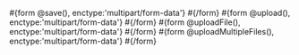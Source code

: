 \#{form @save(), enctype:'multipart/form-data'} \#{/form} \#{form @upload(), enctype:'multipart/form-data'} \#{/form} \#{form @uploadFile(), enctype:'multipart/form-data'} \#{/form} \#{form @uploadMultipleFiles(), enctype:'multipart/form-data'} \#{/form}
